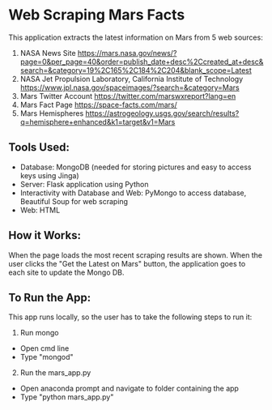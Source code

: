 # Web Scraping Mars Facts 
This application extracts the latest information on Mars from 5 web sources:

1. NASA News Site https://mars.nasa.gov/news/?page=0&per_page=40&order=publish_date+desc%2Ccreated_at+desc&search=&category=19%2C165%2C184%2C204&blank_scope=Latest
2. NASA Jet Propulsion Laboratory, California Institute of Technology https://www.jpl.nasa.gov/spaceimages/?search=&category=Mars
3. Mars Twitter Account https://twitter.com/marswxreport?lang=en
4. Mars Fact Page https://space-facts.com/mars/
5. Mars Hemispheres https://astrogeology.usgs.gov/search/results?q=hemisphere+enhanced&k1=target&v1=Mars

## Tools Used: 
* Database: MongoDB (needed for storing pictures and easy to access keys using Jinga)
* Server: Flask application using Python
* Interactivity with Database and Web: PyMongo to access database, Beautiful Soup for web scraping
* Web: HTML 



## How it Works:

When the page loads the most recent scraping results are shown. When the user clicks the "Get the Latest on Mars" button, the application goes to each site
to update the Mongo DB. 

## To Run the App: 
This app runs locally, so the user has to take the following steps to run it: 
1. Run mongo
* Open cmd line
* Type "mongod"
2. Run the mars_app.py
* Open anaconda prompt and navigate to folder containing the app
* Type "python mars_app.py"

